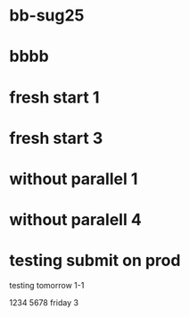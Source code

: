 # bb-sug25

# bbbb

# fresh start 1

# fresh start 3

# without parallel 1

# without paralell 4

# testing submit on prod

testing tomorrow
1-1

1234
5678
friday 3